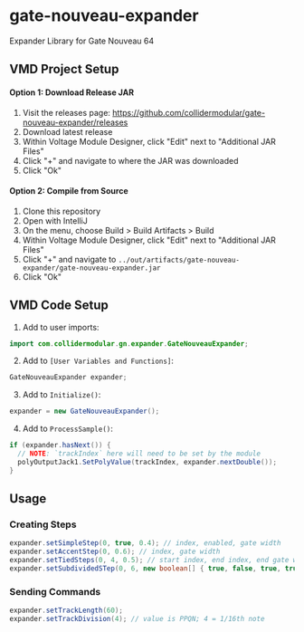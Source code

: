 # gate-nouveau-expander
Expander Library for Gate Nouveau 64

## VMD Project Setup

#### Option 1: Download Release JAR
1. Visit the releases page: https://github.com/collidermodular/gate-nouveau-expander/releases
1. Download latest release
1. Within Voltage Module Designer, click "Edit" next to "Additional JAR Files"
1. Click "+" and navigate to where the JAR was downloaded
1. Click "Ok"

#### Option 2: Compile from Source

1. Clone this repository
1. Open with IntelliJ
1. On the menu, choose Build > Build Artifacts > Build
1. Within Voltage Module Designer, click "Edit" next to "Additional JAR Files"
1. Click "+" and navigate to `../out/artifacts/gate-nouveau-expander/gate-nouveau-expander.jar`
1. Click "Ok"

## VMD Code Setup

1. Add to user imports:
```java
import com.collidermodular.gn.expander.GateNouveauExpander;
```

2. Add to `[User Variables and Functions]`:
```java
GateNouveauExpander expander;
```

3. Add to `Initialize()`:
```java
expander = new GateNouveauExpander();
```

4. Add to `ProcessSample()`:
```java
if (expander.hasNext()) {
  // NOTE: `trackIndex` here will need to be set by the module
  polyOutputJack1.SetPolyValue(trackIndex, expander.nextDouble());  
}
```

## Usage

### Creating Steps
```java
expander.setSimpleStep(0, true, 0.4); // index, enabled, gate width
expander.setAccentStep(0, 0.6); // index, gate width
expander.setTiedSteps(0, 4, 0.5); // start index, end index, end gate width
expander.setSubdividedSTep(0, 6, new boolean[] { true, false, true, true, true, false, true, false });
```

### Sending Commands
```java
expander.setTrackLength(60);
expander.setTrackDivision(4); // value is PPQN; 4 = 1/16th note
```
